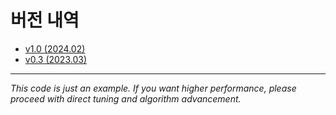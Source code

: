 # 버전 내역
- [v1.0 (2024.02)](https://github.com/MORAI-EDU/beginner_tutorials_blanks/releases/tag/v2.0_24.02)
- [v0.3 (2023.03)](https://github.com/MORAI-EDU/beginner_tutorials_blanks/releases/tag/v0.3.0)


---

*This code is just an example. If you want higher performance, please proceed with direct tuning and algorithm advancement.*
